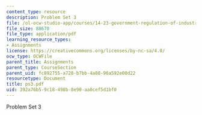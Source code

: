 ```yaml
---
content_type: resource
description: Problem Set 3
file: /ol-ocw-studio-app/courses/14-23-government-regulation-of-industry-spring-2003/392a76b59c18498b8e90aa0cef5d1bf0_ps3.pdf
file_size: 88670
file_type: application/pdf
learning_resource_types:
- Assignments
license: https://creativecommons.org/licenses/by-nc-sa/4.0/
ocw_type: OCWFile
parent_title: Assignments
parent_type: CourseSection
parent_uid: fc892755-a728-b7bb-4a88-96a592e00d22
resourcetype: Document
title: ps3.pdf
uid: 392a76b5-9c18-498b-8e90-aa0cef5d1bf0
---
```

Problem Set 3